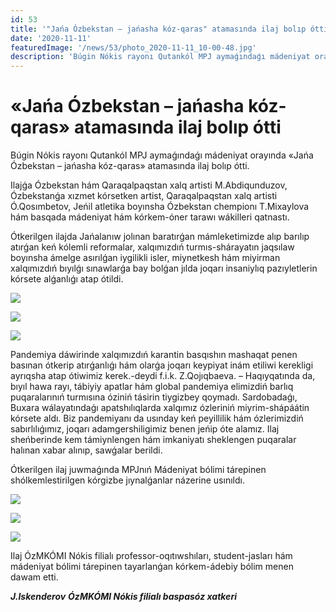 ```yaml
---
id: 53
title: '"Jańa Ózbekstan – jańasha kóz-qaras" atamasında ilaj bolıp ótti'
date: '2020-11-11'
featuredImage: '/news/53/photo_2020-11-11_10-00-48.jpg'
description: 'Búgin Nókis rayonı Qutankól MPJ aymaǵındaǵı mádeniyat orayında «Jańa Ózbekstan – jańasha kóz-qaras» atamasında ilaj bolıp ótti'
---
```


# «Jańa Ózbekstan – jańasha kóz-qaras» atamasında ilaj bolıp ótti

Búgin Nókis rayonı Qutankól MPJ aymaǵındaǵı mádeniyat orayında «Jańa Ózbekstan – jańasha kóz-qaras» atamasında ilaj bolıp ótti.

Ilajǵa Ózbekstan hám Qaraqalpaqstan xalq artisti M.Abdiqunduzov, Ózbekstanǵa xızmet kórsetken artist, Qaraqalpaqstan xalq artisti Ó.Qosımbetov, Jeńil atletika boyınsha Ózbekstan chempionı T.Mixaylova hám basqada mádeniyat hám kórkem-óner tarawı wákilleri qatnastı.

Ótkerilgen ilajda Jańalanıw jolınan baratırǵan mámleketimizde alıp barılıp atırǵan keń kólemli reformalar, xalqımızdıń turmıs-shárayatın jaqsılaw boyınsha ámelge asırılǵan iygilikli isler, miynetkesh hám miyirman xalqımızdıń bıyılǵı sınawlarǵa bay bolǵan jılda joqarı insaniylıq pazıyletlerin kórsete alǵanlıǵı atap ótildi. 

![](/news/53/photo_2020-11-11_10-00-44.jpg)

![](/news/53/photo_2020-11-11_10-00-45.jpg)

![](/news/53/photo_2020-11-11_10-00-46.jpg)

Pandemiya dáwirinde xalqımızdıń karantin basqıshın mashaqat penen basınan ótkerip atırǵanlıǵı hám olarǵa joqarı keypiyat inám etiliwi kerekligi ayrıqsha atap ótiwimiz kerek.-deydi f.i.k. Z.Qojıqbaeva. – Haqıyqatında da, bıyıl hawa rayı, tábiyiy apatlar hám global pandemiya elimizdiń barlıq puqaralarınıń turmısına óziniń tásirin tiygizbey qoymadı. Sardobadaǵı, Buxara wálayatındaǵı apatshılıqlarda xalqımız ózleriniń miyrim-shápáátin kórsete aldı. Biz pandemiyanı da usınday keń peyillilik hám ózlerimizdiń sabırlılıǵımız, joqarı adamgershiligimiz benen jeńip óte alamız. 
Ilaj sheńberinde kem támiynlengen hám imkaniyatı sheklengen puqaralar halınan xabar alınıp, sawǵalar berildi.

Ótkerilgen ilaj juwmaǵında MPJnıń Mádeniyat bólimi tárepinen shólkemlestirilgen kórgizbe jıynalǵanlar názerine usınıldı.

![](/news/53/photo_2020-11-11_10-00-47.jpg)

![](/news/53/photo_2020-11-11_10-00-49.jpg)

![](/news/53/photo_2020-11-11_10-00-50.jpg)

Ilaj ÓzMKÓMI Nókis filialı professor-oqıtıwshıları, student-jasları hám mádeniyat bólimi tárepinen tayarlanǵan kórkem-ádebiy bólim menen dawam etti.

**_J.Iskenderov_**
**_ÓzMKÓMI Nókis filialı baspasóz xatkeri_**
